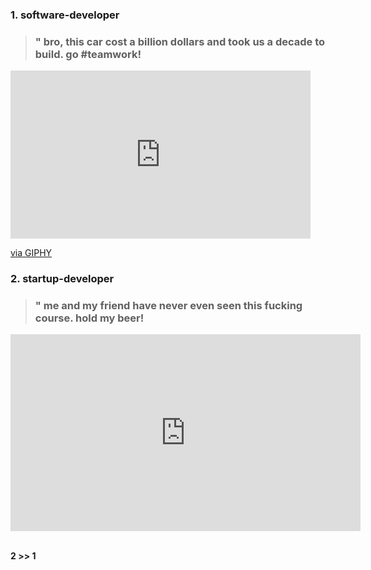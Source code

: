 ### 1. software-developer


> ### " bro, this car cost a billion dollars and took us a decade to build.  go #teamwork!

<article>
<iframe src="https://giphy.com/embed/F3JhKaucb9QqSF7bSS" width="480" height="269" style="" frameBorder="0" class="giphy-embed" allowFullScreen></iframe><p><a href="https://giphy.com/gifs/cinemagraph-F3JhKaucb9QqSF7bSS">via GIPHY</a></p>
</article>


### 2. startup-developer

> ### " me and my friend have never even seen this fucking course.  hold my beer!


<iframe width="560" height="315" src="https://www.youtube.com/embed/5gJxWIybplc?start=14&autoplay=1" title="YouTube video player" frameborder="0" allow="accelerometer; autoplay; clipboard-write; encrypted-media; gyroscope; picture-in-picture; web-share" referrerpolicy="strict-origin-when-cross-origin" allowfullscreen></iframe>

<br>
<br>

**2 &gt;&gt; 1**

